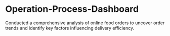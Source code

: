 # Operation-Process-Dashboard
Conducted a comprehensive analysis of online food orders to uncover order trends and identify key factors influencing delivery efficiency.
